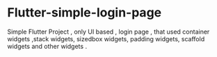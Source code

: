 # Flutter-simple-login-page
Simple Flutter Project , only UI based , login page , that used container widgets ,stack widgets, sizedbox widgets, padding widgets, scaffold widgets and other widgets .
